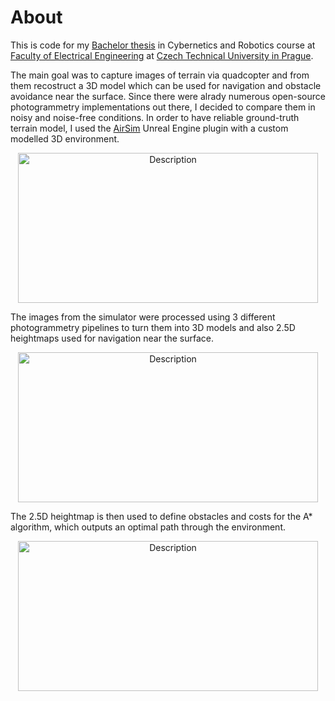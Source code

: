 # About 

This is code for my [Bachelor thesis](https://dspace.cvut.cz/handle/10467/94751) in Cybernetics and Robotics course at [Faculty of Electrical Engineering](https://fel.cvut.cz/cs) at [Czech Technical University in Prague](https://www.cvut.cz/en/).

The main goal was to capture images of terrain via quadcopter and from them recostruct a 3D model which can be used for navigation and obstacle avoidance near the surface. Since there were alrady numerous open-source photogrammetry implementations out there, I decided to compare them in noisy and noise-free conditions. In order to have reliable ground-truth terrain model, I used the [AirSim](https://microsoft.github.io/AirSim/) Unreal Engine plugin with a custom modelled 3D environment. 

<div align="center">
<img src="https://github.com/user-attachments/assets/fbeaabbe-3e2b-4d67-ac2f-3c7026480c0f" alt="Description" width="480" height="240"/>
</div>

The images from the simulator were processed using 3 different photogrammetry pipelines to turn them into 3D models and also 2.5D heightmaps used for navigation near the surface.

<div align="center">
<img src="https://github.com/user-attachments/assets/de8fba53-387a-49b7-b1b6-9431653e146f" alt="Description" width="480" height="240"/>
</div>

The 2.5D heightmap is then used to define obstacles and costs for the A* algorithm, which outputs an optimal path through the environment.

<div align="center">
<img src="https://github.com/user-attachments/assets/066a7bb8-ab4f-4a7f-9d13-9258728d0a3b" alt="Description" width="480" height="240"/>
</div>
